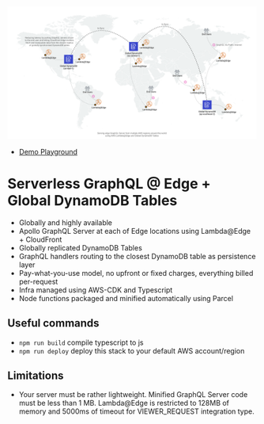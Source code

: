 ![Solution Diagram](./assets/overview.png)

- [Demo Playground](https://d1pc7a0vu5q5b3.cloudfront.net/playground)

# Serverless GraphQL @ Edge + Global DynamoDB Tables

- Globally and highly available
- Apollo GraphQL Server at each of Edge locations using Lambda@Edge + CloudFront
- Globally replicated DynamoDB Tables
- GraphQL handlers routing to the closest DynamoDB table as persistence layer
- Pay-what-you-use model, no upfront or fixed charges, everything billed per-request
- Infra managed using AWS-CDK and Typescript
- Node functions packaged and minified automatically using Parcel

## Useful commands

 * `npm run build`   compile typescript to js
 * `npm run deploy`  deploy this stack to your default AWS account/region

## Limitations

- Your server must be rather lightweight. Minified GraphQL Server code must be less than 1 MB. Lambda@Edge is restricted to 128MB of memory and 5000ms of timeout for VIEWER_REQUEST integration type.
